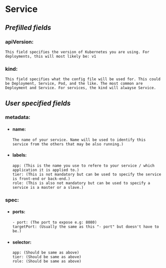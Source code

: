 # **Service**

## *Prefilled fields*

### apiVersion: 
```
This field specifies the version of Kubernetes you are using. For deployments, this will most likely be: v1
```

### kind:
```
This field specifies what the config file will be used for. This could be Deployment, Service, Pod, and the like. The most common are Deployment and Service. For services, the kind will alwayse Service.
```

## *User specified fields*

### metadata: 
* #### name: 
    ```
    The name of your service. Name will be used to identify this service from the others that may be also running.)
    ```
* #### labels:
    ```
    app: (This is the name you use to refere to your service / which application it is applied to.)
    tier: (This is not mandatory but can be used to specify the service is front-end or back-end.)
    role: (This is also not mandatory but can be used to specify a service is a master or a slave.)
    ```

### spec: 
* #### ports: 
    ```
    - port: (The port to expose e.g: 8080)
    targetPort: (Usually the same as this "- port" but doesn't have to be.)   
    ```        
* #### selector:
    ```
    app: (Should be same as above)
    tier: (Should be same as above)
    role: (Should be same as above)
    ```